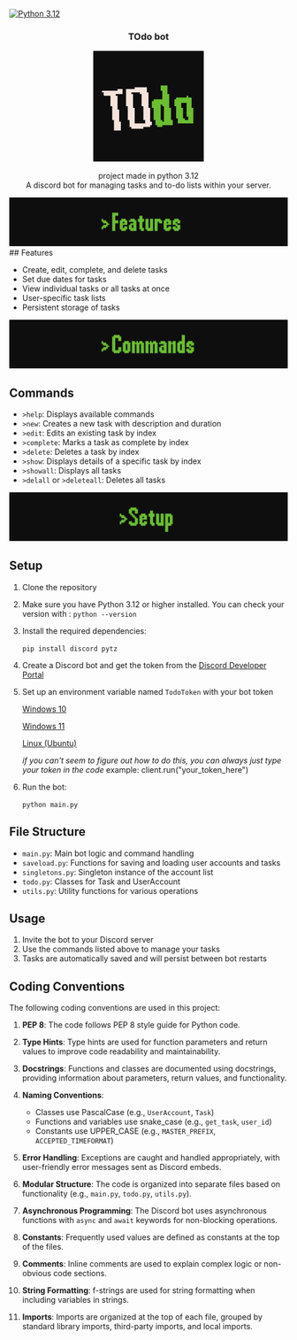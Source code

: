 [![Python 3.12](https://img.shields.io/badge/python-3.12-blue.svg)](https://www.python.org/downloads/release/python-312/)

<div align="center">

<h3 align="center">TOdo bot</h3>
    <img src="assets/Bot-Icon.png" alt="Todo Bot Logo" width="200">
  <p align="center">
    project made in python 3.12
    <br>
    A discord bot for managing tasks and to-do lists within your server.
  </p>
</div>

<div align="center">
  <img src="assets/features-banner.gif" alt="Setup gif" width="">
</div>
## Features

- Create, edit, complete, and delete tasks
- Set due dates for tasks
- View individual tasks or all tasks at once
- User-specific task lists
- Persistent storage of tasks

<div align="center">
  <img src="assets/commands-banner.gif" alt="Commands Banner" width="">
</div>

## Commands

- `>help`: Displays available commands
- `>new`: Creates a new task with description and duration
- `>edit`: Edits an existing task by index
- `>complete`: Marks a task as complete by index
- `>delete`: Deletes a task by index
- `>show`: Displays details of a specific task by index
- `>showall`: Displays all tasks
- `>delall` or `>deleteall`: Deletes all tasks

<div align="center">
  <img src="assets/setup-banner.gif" alt="Setup gif" width="">
</div>

## Setup

1. Clone the repository
2. Make sure you have Python 3.12 or higher installed.
   You can check your version with :
   `python --version`
3. Install the required dependencies:

   `pip install discord pytz`
4. Create a Discord bot and get the token from the [Discord Developer Portal](https://discord.com/developers/applications)
5. Set up an environment variable named `TodoToken` with your bot token

   [Windows 10](https://www.youtube.com/watch?v=z84UIZy_qgE)

   [Windows 11](https://www.youtube.com/watch?v=ow2jROvxyH4&t=2s)

   [Linux (Ubuntu)](https://www.youtube.com/watch?v=Y6_7xaxkPik)
   
   *if you can't seem to figure out how to do this, you can always just type your token in the code*
   example: client.run("your_token_here")
6. Run the bot:

   `python main.py`

## File Structure

- `main.py`: Main bot logic and command handling
- `saveload.py`: Functions for saving and loading user accounts and tasks
- `singletons.py`: Singleton instance of the account list
- `todo.py`: Classes for Task and UserAccount
- `utils.py`: Utility functions for various operations

## Usage

1. Invite the bot to your Discord server
2. Use the commands listed above to manage your tasks
3. Tasks are automatically saved and will persist between bot restarts

## Coding Conventions

The following coding conventions are used in this project:

1. **PEP 8**: The code follows PEP 8 style guide for Python code.
2. **Type Hints**: Type hints are used for function parameters and return values to improve code readability and maintainability.
3. **Docstrings**: Functions and classes are documented using docstrings, providing information about parameters, return values, and functionality.
4. **Naming Conventions**:

   - Classes use PascalCase (e.g., `UserAccount`, `Task`)
   - Functions and variables use snake_case (e.g., `get_task`, `user_id`)
   - Constants use UPPER_CASE (e.g., `MASTER_PREFIX`, `ACCEPTED_TIMEFORMAT`)
5. **Error Handling**: Exceptions are caught and handled appropriately, with user-friendly error messages sent as Discord embeds.
6. **Modular Structure**: The code is organized into separate files based on functionality (e.g., `main.py`, `todo.py`, `utils.py`).
7. **Asynchronous Programming**: The Discord bot uses asynchronous functions with `async` and `await` keywords for non-blocking operations.
8. **Constants**: Frequently used values are defined as constants at the top of the files.
9. **Comments**: Inline comments are used to explain complex logic or non-obvious code sections.
10. **String Formatting**: f-strings are used for string formatting when including variables in strings.
11. **Imports**: Imports are organized at the top of each file, grouped by standard library imports, third-party imports, and local imports.
